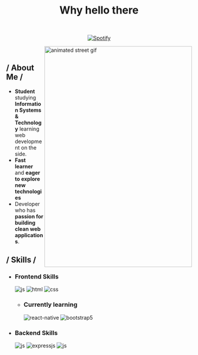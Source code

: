 <h1 align='center'> Why hello there </h1>
  
&nbsp;<div align="center">
  [![Spotify](https://novatorem-a5dq-kohese.vercel.app/api/spotify?background_color=0d1117&border_color=0d1117)](https://open.spotify.com/user/x.lope)
</div>

<div>

<img align='right' src='https://media.tenor.com/3F5XmYhEARwAAAAd/chill-japan.gif' width='400' height='600' alt='animated street gif'>
&nbsp;
  
<h2> / About Me /</h2>

- **Student** studying **Information Systems & Technology** learning web development on the side.
- **Fast learner** and **eager to explore new technologies**
- Developer who has **passion for building clean web applications**.

<h2>/ Skills /</h2>

- <h3>Frontend Skills</h3>

  <img src = "https://img.shields.io/badge/JavaScript-323330?style=for-the-badge&logo=javascript&logoColor=F7DF1E" alt = "js" />
  <img src = "https://img.shields.io/badge/HTML5-E34F26?style=for-the-badge&logo=html5&logoColor=white" alt = "html" />
  <img src = "https://img.shields.io/badge/CSS3-1572B6?style=for-the-badge&logo=css3&logoColor=white" alt = "css" />

  - <h3>Currently learning</h3>
  
    <img src = "https://img.shields.io/badge/react-%2320232a.svg?style=for-the-badge&logo=react&logoColor=%2361DAFB" alt = "react-native" />
    <img src = "https://img.shields.io/badge/bootstrap-%23563D7C.svg?style=for-the-badge&logo=bootstrap&logoColor=white" alt = "bootstrap5" />

- <h3>Backend Skills</h3>

    <img src = "https://img.shields.io/badge/JavaScript-323330?style=for-the-badge&logo=javascript&logoColor=F7DF1E" alt = "js" />
    <img src = "https://img.shields.io/badge/express.js-%23404d59.svg?style=for-the-badge&logo=express&logoColor=%2361DAFB" alt = "expressjs" />
    <img src = "https://img.shields.io/badge/Node-323330?style=for-the-badge&logo=node.js&logoColor=F7DF1E" alt = "js" />
</div>
